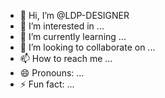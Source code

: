 - 👋 Hi, I’m @LDP-DESIGNER
- 👀 I’m interested in ...
- 🌱 I’m currently learning ...
- 💞️ I’m looking to collaborate on ...
- 📫 How to reach me ...
- 😄 Pronouns: ...
- ⚡ Fun fact: ...

<!---
LDP-DESIGNER/LDP-DESIGNER is a ✨ special ✨ repository because its `README.md` (this file) appears on your GitHub profile.
You can click the Preview link to take a look at your changes.
--->
